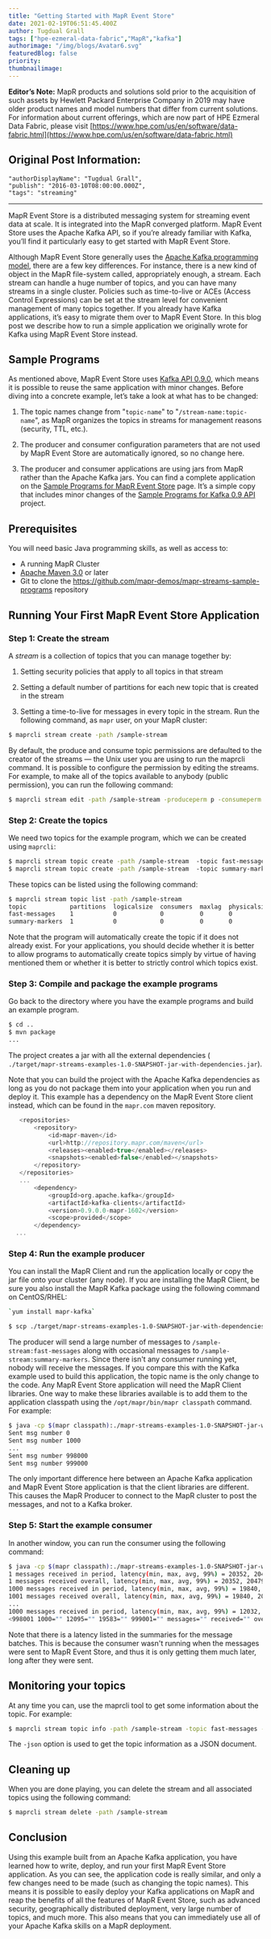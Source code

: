 ```yaml
---
title: "Getting Started with MapR Event Store"
date: 2021-02-19T06:51:45.400Z
author: Tugdual Grall 
tags: ["hpe-ezmeral-data-fabric","MapR","kafka"]
authorimage: "/img/blogs/Avatar6.svg"
featuredBlog: false
priority:
thumbnailimage:
---
```

**Editor’s Note:** MapR products and solutions sold prior to the acquisition of such assets by Hewlett Packard Enterprise Company in 2019 may have older product names and model numbers that differ from current solutions. For information about current offerings, which are now part of HPE Ezmeral Data Fabric, please visit [https://www.hpe.com/us/en/software/data-fabric.html](https://www.hpe.com/us/en/software/data-fabric.html)

## Original Post Information:
```
"authorDisplayName": "Tugdual Grall",
"publish": "2016-03-10T08:00:00.000Z",
"tags": "streaming"
```

---

MapR Event Store is a distributed messaging system for streaming event data at scale. It is integrated into the MapR converged platform. MapR Event Store uses the Apache Kafka API, so if you’re already familiar with Kafka, you’ll find it particularly easy to get started with MapR Event Store.  

Although MapR Event Store generally uses the <a target='\_blank'  href='http://kafka.apache.org/documentation.html#introduction'>Apache Kafka programming model</a>, there are a few key differences. For instance, there is a new kind of object in the MapR file-system called, appropriately enough, a stream. Each stream can handle a huge number of topics, and you can have many streams in a single cluster. Policies such as time-to-live or ACEs (Access Control Expressions) can be set at the stream level for convenient management of many topics together.
If you already have Kafka applications, it’s easy to migrate them over to MapR Event Store.
In this blog post we describe how to run a simple application we originally wrote for Kafka using MapR Event Store instead.  

## Sample Programs
As mentioned above, MapR Event Store uses <a target='\_blank'  href='http://kafka.apache.org/documentation.html#api'>Kafka API 0.9.0</a>, which means it is possible to reuse the same application with minor changes. Before diving into a concrete example, let’s take a look at what has to be changed: 

1.  The topic names change from "`topic-name`" to "`/stream-name:topic-name`", as MapR organizes the topics in streams for management reasons (security, TTL, etc.).

2.  The producer and consumer configuration parameters that are not used by MapR Event Store are automatically ignored, so no change here.

3.  The producer and consumer applications are using jars from MapR rather than the Apache Kafka jars.
You can find a complete application on the <a target='\_blank'  href='https://github.com/mapr-demos/mapr-streams-sample-programs'>Sample Programs for MapR Event Store</a> page. It’s a simple copy that includes minor changes of the <a target='\_blank'  href='https://github.com/mapr-demos/kafka-sample-programs'>Sample Programs for Kafka 0.9 API</a> project.

## Prerequisites
You will need basic Java programming skills, as well as access to:

*   A running MapR Cluster
*   <a target='\_blank'  href='https://maven.apache.org/'>Apache Maven 3.0</a> or later
*   Git to clone the <a target='\_blank'  href='https://github.com/mapr-demos/mapr-streams-sample-programs'>https://github.com/mapr-demos/mapr-streams-sample-programs</a> repository

## Running Your First MapR Event Store Application
### Step 1: Create the stream
A _stream_ is a collection of topics that you can manage together by:

1.  Setting security policies that apply to all topics in that stream

2.  Setting a default number of partitions for each new topic that is created in the stream

3.  Setting a time-to-live for messages in every topic in the stream.
Run the following command, as `mapr` user, on your MapR cluster:

```bash
$ maprcli stream create -path /sample-stream
```

By default, the produce and consume topic permissions are defaulted to the creator of the streams — the Unix user you are using to run the maprcli command. It is possible to configure the permission by editing the streams. For example, to make all of the topics available to anybody (public permission), you can run the following command:

```bash
$ maprcli stream edit -path /sample-stream -produceperm p -consumeperm p -topicperm p
```

### Step 2: Create the topics
We need two topics for the example program, which we can be created using `maprcli`:

```bash
$ maprcli stream topic create -path /sample-stream  -topic fast-messages
$ maprcli stream topic create -path /sample-stream  -topic summary-markers
```

These topics can be listed using the following command:

```bash
$ maprcli stream topic list -path /sample-stream
topic            partitions  logicalsize  consumers  maxlag  physicalsize
fast-messages    1           0            0          0       0
summary-markers  1           0            0          0       0
```

Note that the program will automatically create the topic if it does not already exist. For your applications, you should decide whether it is better to allow programs to automatically create topics simply by virtue of having mentioned them or whether it is better to strictly control which topics exist.

### Step 3: Compile and package the example programs
Go back to the directory where you have the example programs and build an example program.

```bash
$ cd ..
$ mvn package
...
```

The project creates a jar with all the external dependencies ( `./target/mapr-streams-examples-1.0-SNAPSHOT-jar-with-dependencies.jar`).

Note that you can build the project with the Apache Kafka dependencies as long as you do not package them into your application when you run and deploy it. This example has a dependency on the MapR Event Store client instead, which can be found in the `mapr.com` maven repository.

```scala
   <repositories>
       <repository>
           <id>mapr-maven</id>
           <url>http://repository.mapr.com/maven</url>
           <releases><enabled>true</enabled></releases>
           <snapshots><enabled>false</enabled></snapshots>
       </repository>
   </repositories>
   ...
       <dependency>
           <groupId>org.apache.kafka</groupId>
           <artifactId>kafka-clients</artifactId>
           <version>0.9.0.0-mapr-1602</version>
           <scope>provided</scope>
       </dependency>
  ...
```

### Step 4: Run the example producer
You can install the MapR Client and run the application locally or copy the jar file onto your cluster (any node). If you are installing the MapR Client, be sure you also install the MapR Kafka package using the following command on CentOS/RHEL:

```bash
`yum install mapr-kafka`
```

```bash
$ scp ./target/mapr-streams-examples-1.0-SNAPSHOT-jar-with-dependencies.jar mapr@<YOUR_MAPR_CLUSTER>:/home/mapr
```

The producer will send a large number of messages to `/sample-stream:fast-messages` along with occasional messages to `/sample-stream:summary-markers`. Since there isn't any consumer running yet, nobody will receive the messages.
If you compare this with the Kafka example used to build this application, the topic name is the only change to the code.
Any MapR Event Store application will need the MapR Client libraries. One way to make these libraries available is to add them to the application classpath using the `/opt/mapr/bin/mapr classpath` command. For example:

```bash
$ java -cp $(mapr classpath):./mapr-streams-examples-1.0-SNAPSHOT-jar-with-dependencies.jar com.mapr.examples.Run producer
Sent msg number 0
Sent msg number 1000
...
Sent msg number 998000
Sent msg number 999000
```

The only important difference here between an Apache Kafka application and MapR Event Store application is that the client libraries are different. This causes the MapR Producer to connect to the MapR cluster to post the messages, and not to a Kafka broker.

### Step 5: Start the example consumer
In another window, you can run the consumer using the following command:

```bash
$ java -cp $(mapr classpath):./mapr-streams-examples-1.0-SNAPSHOT-jar-with-dependencies.jar com.mapr.examples.Run consumer
1 messages received in period, latency(min, max, avg, 99%) = 20352, 20479, 20416.0, 20479 (ms)
1 messages received overall, latency(min, max, avg, 99%) = 20352, 20479, 20416.0, 20479 (ms)
1000 messages received in period, latency(min, max, avg, 99%) = 19840, 20095, 19968.3, 20095 (ms)
1001 messages received overall, latency(min, max, avg, 99%) = 19840, 20479, 19968.7, 20095 (ms)
...
1000 messages received in period, latency(min, max, avg, 99%) = 12032, 12159, 12119.4, 12159 (ms)
<998001 1000="" 12095="" 19583="" 999001="" messages="" received="" overall,="" latency(min,="" max,="" avg,="" 99%)="12032," 20479,="" 15073.9,="" (ms)="" in="" period,="" 12095,="" 12064.0,="" 15070.9,="" (ms)<="" pre="">
```

Note that there is a latency listed in the summaries for the message batches. This is because the consumer wasn't running when the messages were sent to MapR Event Store, and thus it is only getting them much later, long after they were sent.

## Monitoring your topics
At any time you can, use the maprcli tool to get some information about the topic. For example:

```bash
$ maprcli stream topic info -path /sample-stream -topic fast-messages -json
```

The `-json` option is used to get the topic information as a JSON document.

## Cleaning up
When you are done playing, you can delete the stream and all associated topics using the following command:

```bash
$ maprcli stream delete -path /sample-stream
```

## Conclusion
Using this example built from an Apache Kafka application, you have learned how to write, deploy, and run your first MapR Event Store application.
As you can see, the application code is really similar, and only a few changes need to be made (such as changing the topic names). This means it is possible to easily deploy your Kafka applications on MapR and reap the benefits of all the features of MapR Event Store, such as advanced security, geographically distributed deployment, very large number of topics, and much more. This also means that you can immediately use all of your Apache Kafka skills on a MapR deployment.